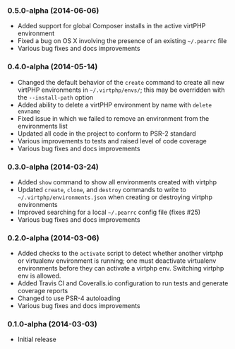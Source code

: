 ### 0.5.0-alpha (2014-06-06)

  * Added support for global Composer installs in the active virtPHP environment
  * Fixed a bug on OS X involving the presence of an existing `~/.pearrc` file
  * Various bug fixes and docs improvements

### 0.4.0-alpha (2014-05-14)

  * Changed the default behavior of the `create` command to create all new virtPHP environments in `~/.virtphp/envs/`; this may be overridden with the `--install-path` option
  * Added ability to delete a virtPHP environment by name with `delete envname`
  * Fixed issue in which we failed to remove an environment from the environments list
  * Updated all code in the project to conform to PSR-2 standard
  * Various improvements to tests and raised level of code coverage
  * Various bug fixes and docs improvements

### 0.3.0-alpha (2014-03-24)

  * Added `show` command to show all environments created with virtphp
  * Updated `create`, `clone`, and `destroy` commands to write to `~/.virtphp/environments.json` when creating or destroying virtphp environments
  * Improved searching for a local `~/.pearrc` config file (fixes #25)
  * Various bug fixes and docs improvements

### 0.2.0-alpha (2014-03-06)

  * Added checks to the `activate` script to detect whether another virtphp or virtualenv environment is running; one must deactivate virtualenv environments before they can activate a virtphp env. Switching virtphp env is allowed.
  * Added Travis CI and Coveralls.io configuration to run tests and generate coverage reports
  * Changed to use PSR-4 autoloading
  * Various bug fixes and docs improvements

### 0.1.0-alpha (2014-03-03)

  * Initial release
